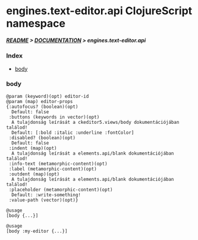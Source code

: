 
# engines.text-editor.api ClojureScript namespace

##### [README](../../../../README.md) > [DOCUMENTATION](../../../COVER.md) > engines.text-editor.api

### Index

- [body](#body)

### body

```
@param (keyword)(opt) editor-id
@param (map) editor-props
{:autofocus? (boolean)(opt)
  Default: false
 :buttons (keywords in vector)(opt)
  A tulajdonság leírását a ckeditor5.views/body dokumentációjában találod!
  Default: [:bold :italic :underline :fontColor]
 :disabled? (boolean)(opt)
  Default: false
 :indent (map)(opt)
  A tulajdonság leírását a elements.api/blank dokumentációjában találod!
 :info-text (metamorphic-content)(opt)
 :label (metamorphic-content)(opt)
 :outdent (map)(opt)
  A tulajdonság leírását a elements.api/blank dokumentációjában találod!
 :placeholder (metamorphic-content)(opt)
  Default: :write-something!
 :value-path (vector)(opt)}
```

```
@usage
[body {...}]
```

```
@usage
[body :my-editor {...}]
```